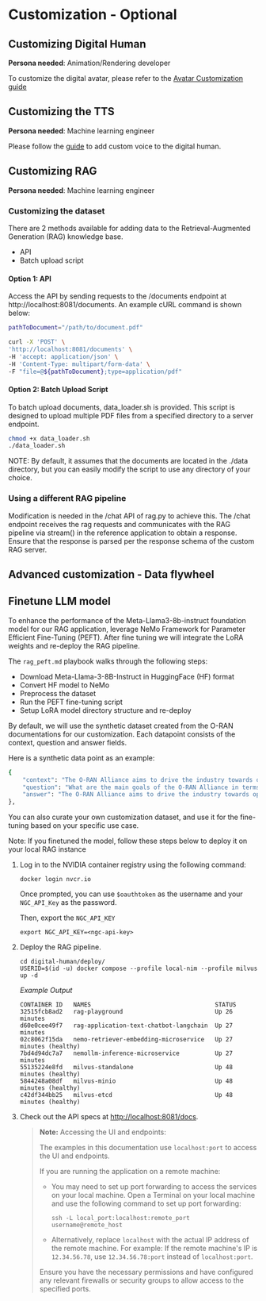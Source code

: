 # Customization - Optional

## Customizing Digital Human
**Persona needed**: Animation/Rendering developer

To customize the digital avatar, please refer to the [Avatar Customization guide](https://docs.nvidia.com/ace/latest/workflows/tokkio/text/customization/Customize_Reference_Workflows.html#avatar-and-scene-customization)

## Customizing the TTS
**Persona needed**: Machine learning engineer

Please follow the [guide](https://docs.nvidia.com/ace/latest/workflows/tokkio/text/customization/Customize_Reference_Workflows.html#tts-voice-customization) to add custom voice to the digital human. 

## Customizing RAG
**Persona needed**: Machine learning engineer

### Customizing the dataset

There are 2 methods available for adding data to the Retrieval-Augmented Generation (RAG) knowledge base.

* API
* Batch upload script

#### Option 1: API
Access the API by sending requests to the /documents endpoint at http://localhost:8081/documents. An example cURL command is shown below:

```bash
pathToDocument="/path/to/document.pdf"

curl -X 'POST' \
'http://localhost:8081/documents' \
-H 'accept: application/json' \
-H 'Content-Type: multipart/form-data' \
-F "file=@${pathToDocument};type=application/pdf"
```

#### Option 2: Batch Upload Script
To batch upload documents, data_loader.sh is provided. This script is designed to upload multiple PDF files from a specified directory to a server endpoint. 

```bash
chmod +x data_loader.sh
./data_loader.sh
```

NOTE:  By default, it assumes that the documents are located in the ./data directory, but you can easily modify the script to use any directory of your choice.

### Using a different RAG pipeline

Modification is needed in the /chat API of rag.py to achieve this. The /chat endpoint receives the rag requests and communicates with the RAG pipeline via stream() in the reference application to obtain a response. Ensure that the response is parsed per the response schema of the custom RAG server.


## Advanced customization - Data flywheel

## Finetune LLM model
To enhance the performance of the Meta-Llama3-8b-instruct foundation model for our RAG application, leverage NeMo Framework for Parameter Efficient Fine-Tuning (PEFT). After fine tuning we will integrate the LoRA weights and re-deploy the RAG pipeline.


The ```rag_peft.md``` playbook walks through the following steps:

* Download Meta-Llama-3-8B-Instruct in HuggingFace (HF) format
* Convert HF model to NeMo
* Preprocess the dataset
* Run the PEFT fine-tuning script
* Setup LoRA model directory structure and re-deploy


By default, we will use the synthetic dataset created from the O-RAN documentations for our customization. Each datapoint consists of the context, question and answer fields.


Here is a synthetic data point as an example:
```bash
{
    "context": "The O-RAN Alliance aims to drive the industry towards open, interoperable interfaces, and RAN virtualization. This approach allows operators to integrate hardware and software from multiple vendors, fostering competition and innovation. The O-RAN architecture leverages both Near-Real-Time and Non-Real-Time RICs to enable new use cases and improve RAN efficiency. The architecture also includes the O1, O2, and A1 interfaces, each serving different functions within the management and orchestration framework.",
    "question": "What are the main goals of the O-RAN Alliance in terms of industry direction?",
    "answer": "The O-RAN Alliance aims to drive the industry towards open, interoperable interfaces, and RAN virtualization, fostering competition and innovation."
},
```

You can also curate your own customization dataset, and use it for the fine-tuning based on your specific use case.

Note: If you finetuned the model, follow these steps below to deploy it on your local RAG instance


1. Log in to the NVIDIA container registry using the following command:

    ```console
    docker login nvcr.io
    ```

    Once prompted, you can use `$oauthtoken` as the username and your `NGC_API_Key` as the password.

    Then, export the `NGC_API_KEY`

   ```console
   export NGC_API_KEY=<ngc-api-key>
   ```

1. Deploy the RAG pipeline.

   ```console
   cd digital-human/deploy/
   USERID=$(id -u) docker compose --profile local-nim --profile milvus up -d
   ```

   <i>Example Output</i>

   ```console
   CONTAINER ID   NAMES                                   STATUS
   32515fcb8ad2   rag-playground                          Up 26 minutes
   d60e0cee49f7   rag-application-text-chatbot-langchain  Up 27 minutes
   02c8062f15da   nemo-retriever-embedding-microservice   Up 27 minutes (healthy)
   7bd4d94dc7a7   nemollm-inference-microservice          Up 27 minutes
   55135224e8fd   milvus-standalone                       Up 48 minutes (healthy)
   5844248a08df   milvus-minio                            Up 48 minutes (healthy)
   c42df344bb25   milvus-etcd                             Up 48 minutes (healthy)
   ```

1. Check out the API specs at <http://localhost:8081/docs>.

   > **Note:** Accessing the UI and endpoints: 
   >
   > The examples in this documentation use `localhost:port` to access the UI and endpoints.
   >
   > If you are running the application on a remote machine:
   >
   > - You may need to set up port forwarding to access the services on your local machine. Open a Terminal on your local machine and use the following command to set up port forwarding:
   >
   >   ```
   >   ssh -L local_port:localhost:remote_port username@remote_host
   >   ```
   >
   > - Alternatively, replace `localhost` with the actual IP address of the remote machine.
   >   For example: If the remote machine's IP is `12.34.56.78`, use `12.34.56.78:port` instead of `localhost:port`.
   >
   > Ensure you have the necessary permissions and have configured any relevant firewalls or security groups to allow access to the specified ports.

